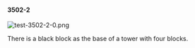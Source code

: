#### 3502-2
![test-3502-2-0.png](https://github.com/lil-lab/nlvr/raw/master/nlvr/test/images/5/test-3502-2-0.png "test-3502-2-0.png")

There is a black block as the base of a tower with four blocks.